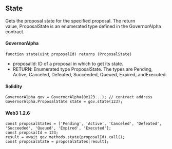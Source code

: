 State
-----

Gets the proposal state for the specified proposal. The return value, ProposalState is an enumerated type defined in the GovernorAlpha contract.

#### GovernorAlpha

```
function state(uint proposalId) returns (ProposalState)
```

-   proposalId: ID of a proposal in which to get its state.
-   RETURN: Enumerated type ProposalState. The types are Pending, Active, Canceled, Defeated, Succeeded, Queued, Expired, andExecuted.

#### Solidity

```
GovernorAlpha gov = GovernorAlpha(0x123...); // contract address
GovernorAlpha.ProposalState state = gov.state(123);
```

#### Web3 1.2.6

```
const proposalStates = ['Pending', 'Active', 'Canceled', 'Defeated', 'Succeeded', 'Queued', 'Expired', 'Executed'];
const proposalId = 123;
result = await gov.methods.state(proposalId).call();
const proposalState = proposalStates[result];
```